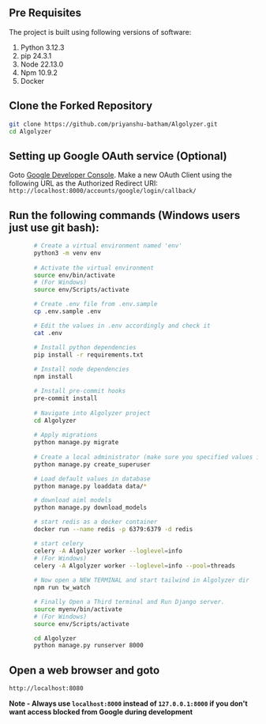 ## Pre Requisites
The project is built using following versions of software:
1. Python 3.12.3
2. pip 24.3.1
3. Node 22.13.0
4. Npm 10.9.2
5. Docker

## Clone the Forked Repository
```bash
git clone https://github.com/priyanshu-batham/Algolyzer.git
cd Algolyzer
```

## Setting up Google OAuth service (Optional)
Goto [Google Developer Console](https://console.developers.google.com). Make a new OAuth Client using the following URL as the Authorized Redirect URI:
```http://localhost:8000/accounts/google/login/callback/```

## Run the following commands (Windows users just use git bash):
 ```bash
        # Create a virtual environment named 'env'
        python3 -m venv env
    
        # Activate the virtual environment
        source env/bin/activate
        # (For Windows)
        source env/Scripts/activate

        # Create .env file from .env.sample
        cp .env.sample .env

        # Edit the values in .env accordingly and check it
        cat .env

        # Install python dependencies
        pip install -r requirements.txt
    
        # Install node dependencies
        npm install

        # Install pre-commit hooks
        pre-commit install
    
        # Navigate into Algolyzer project
        cd Algolyzer
    
        # Apply migrations
        python manage.py migrate
    
        # Create a local administrator (make sure you specified values in .env)
        python manage.py create_superuser

        # Load default values in database
        python manage.py loaddata data/*

        # download aiml models
        python manage.py download_models

        # start redis as a docker container
        docker run --name redis -p 6379:6379 -d redis

        # start celery
        celery -A Algolyzer worker --loglevel=info
        # (For Windows)
        celery -A Algolyzer worker --loglevel=info --pool=threads
    
        # Now open a NEW TERMINAL and start tailwind in Algolyzer dir
        npm run tw_watch

        # Finally Open a Third terminal and Run Django server.
        source myenv/bin/activate
        # (For Windows)
        source env/Scripts/activate

        cd Algolyzer
        python manage.py runserver 8000
```
## Open a web browser and goto
```bash
http://localhost:8080
```
**Note - Always use `localhost:8000` instead of `127.0.0.1:8000` if you don't want access blocked from Google during development**